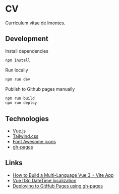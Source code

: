 # CV

Currículum vitae de lmontes.

## Development

Install dependencies

```bash
npm install
```

Run locally

```bash
npm run dev
```

Publish to Github pages manually

```bash
npm run build
npm run deploy
```

## Technologies

* [Vue.js](https://vuejs.org)
* [Tailwind.css](https://tailwindcss.com)
* [Font Awesome icons](https://fontawesome.com)
* [gh-pages](https://www.npmjs.com/package/gh-pages)

## Links

* [How to Build a Multi-Language Vue 3 + Vite App](https://levelup.gitconnected.com/how-to-build-a-multi-language-vue-3-vite-app-b91c34c46097)
* [Vue I18n DateTime localization](https://kazupon.github.io/vue-i18n/guide/datetime.html)
* [Deploying to GitHub Pages using gh-pages](https://dev.to/scc33/deploying-to-github-pages-using-gh-pages-2d95)
